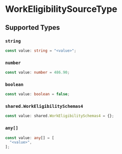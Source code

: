 # WorkEligibilitySourceType


## Supported Types

### `string`

```typescript
const value: string = "<value>";
```

### `number`

```typescript
const value: number = 486.90;
```

### `boolean`

```typescript
const value: boolean = false;
```

### `shared.WorkEligibilitySchemas4`

```typescript
const value: shared.WorkEligibilitySchemas4 = {};
```

### `any[]`

```typescript
const value: any[] = [
  "<value>",
];
```

